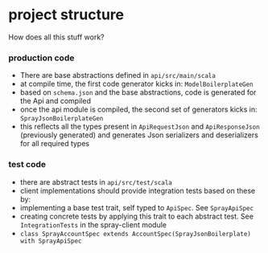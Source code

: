 # project structure

How does all this stuff work?

### production code

* There are base abstractions defined in `api/src/main/scala`
* at compile time, the first code generator kicks in: `ModelBoilerplateGen`
* based on `schema.json` and the base abstractions, code is generated for the Api and compiled
* once the api module is compiled, the second set of generators kicks in: `SprayJsonBoilerplateGen`
* this reflects all the types present in `ApiRequestJson` and `ApiResponseJson` (previously generated) and generates Json serializers and deserializers for all required types

### test code

* there are abstract tests in `api/src/test/scala`
* client implementations should provide integration tests based on these by:
* implementing a base test trait, self typed to `ApiSpec`. See `SprayApiSpec`
* creating concrete tests by applying this trait to each abstract test. See `IntegrationTests` in the spray-client module
* `class SprayAccountSpec extends AccountSpec(SprayJsonBoilerplate) with SprayApiSpec`




